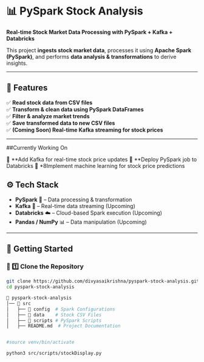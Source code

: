 # 📊 PySpark Stock Analysis

**Real-time Stock Market Data Processing with PySpark + Kafka + Databricks**  

This project **ingests stock market data**, processes it using **Apache Spark (PySpark)**, and performs **data analysis & transformations** to derive insights.

---

## 📌 Features
✅ **Read stock data from CSV files**  
✅ **Transform & clean data using PySpark DataFrames**  
✅ **Filter & analyze market trends**  
✅ **Save transformed data to new CSV files**  
✅ **(Coming Soon) Real-time Kafka streaming for stock prices**  

---

##Currently Working On

📍 **Add Kafka for real-time stock price updates
📍 **Deploy PySpark job to Databricks
📍 *8Implement machine learning for stock price predictions

## ⚙️ Tech Stack
- **PySpark** 🐍 – Data processing & transformation  
- **Kafka** 🔄 – Real-time data streaming (Upcoming)  
- **Databricks** ☁️ – Cloud-based Spark execution (Upcoming)  
- **Pandas / NumPy** 📊 – Data manipulation (Upcoming)  

---

## 🚀 Getting Started

### 🔹 1️⃣ Clone the Repository
```sh
git clone https://github.com/divyasaikrishna/pyspark-stock-analysis.git
cd pyspark-stock-analysis

📂 pyspark-stock-analysis
│── 📂 src
│   ├── 📂 config  # Spark Configurations
│   ├── 📂 data    # Stock CSV Files
│   ├── 📂 scripts # PySpark Scripts
│   ├── README.md  # Project Documentation


#source venv/bin/activate

python3 src/scripts/stockDisplay.py



